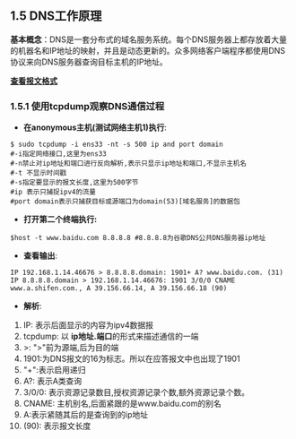 ## 1.5 DNS工作原理

**基本概念**：DNS是一套分布式的域名服务系统。每个DNS服务器上都存放着大量的机器名和IP地址的映射，并且是动态更新的。众多网络客户端程序都使用DNS协议来向DNS服务器查询目标主机的IP地址。

**[查看报文格式](../常见协议报文格式及解析.md#一dns协议)**

### 1.5.1 使用tcpdump观察DNS通信过程
* **在anonymous主机(测试网络主机1)执行**:
``````shell
$ sudo tcpdump -i ens33 -nt -s 500 ip and port domain
#-i指定网络接口,这里为ens33
#-n禁止对ip地址和端口进行反向解析,表示只显示ip地址和端口,不显示主机名
#-t 不显示时间戳
#-s指定要显示的报文长度,这里为500字节
#ip 表示只捕捉ipv4的流量
#port domain表示只捕获目标或源端口为domain(53)[域名服务]的数据包
``````
* **打开第二个终端执行:**
``````shell
$host -t www.baidu.com 8.8.8.8 #8.8.8.8为谷歌DNS公共DNS服务器ip地址
``````

* **查看输出**:
``````shell
IP 192.168.1.14.46676 > 8.8.8.8.domain: 1901+ A? www.baidu.com. (31)
IP 8.8.8.8.domain > 192.168.1.14.46676: 1901 3/0/0 CNAME www.a.shifen.com., A 39.156.66.14, A 39.156.66.18 (90)
``````
* **解析**:
1. IP:      表示后面显示的内容为ipv4数据报
2. tcpdump: 以 **ip地址.端口**的形式来描述通信的一端
3. \>:      ">"前为源端,后为目的端
4. 1901:为DNS报文的16为标志。所以在应答报文中也出现了1901
5. "\+":表示启用递归
6. A?: 表示A类查询
7. 3/0/0: 表示资源记录数目,授权资源记录个数,额外资源记录个数。
8. CNAME: 主机别名,后面紧跟的是www.baidu.com的别名
9. A:表示紧随其后的是查询到的ip地址
10. (90): 表示报文长度
